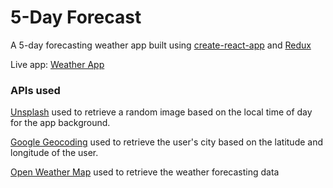 # 5-Day Forecast
A 5-day forecasting weather app built using [create-react-app](https://github.com/facebook/create-react-app) and [Redux](https://redux.js.org/)

Live app: [Weather App](https://ryanaltobello.com/weather-app/weather.html)

### APIs used

[Unsplash](https://unsplash.com/developers) used to retrieve a random image based on the local time of day for the app background.

[Google Geocoding](https://developers.google.com/maps/documentation/geocoding/start) used to retrieve the user's city based on the latitude and longitude of the user.

[Open Weather Map](https://openweathermap.org/api) used to retrieve the weather forecasting data
